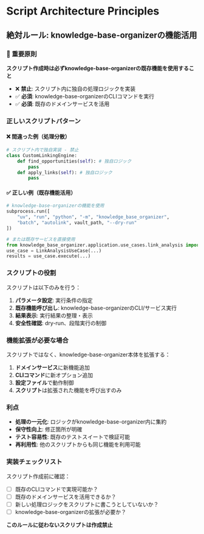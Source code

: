 # Script Architecture Principles

## 絶対ルール: knowledge-base-organizerの機能活用

### 🚨 重要原則

**スクリプト作成時は必ずknowledge-base-organizerの既存機能を使用すること**

- ❌ **禁止**: スクリプト内に独自の処理ロジックを実装
- ✅ **必須**: knowledge-base-organizerのCLIコマンドを実行
- ✅ **必須**: 既存のドメインサービスを活用

### 正しいスクリプトパターン

#### ❌ 間違った例（処理分散）

```python
# スクリプト内で独自実装 - 禁止
class CustomLinkingEngine:
    def find_opportunities(self): # 独自ロジック
        pass
    def apply_links(self): # 独自ロジック
        pass
```

#### ✅ 正しい例（既存機能活用）

```python
# knowledge-base-organizerの機能を使用
subprocess.run([
    "uv", "run", "python", "-m", "knowledge_base_organizer",
    "batch", "autolink", vault_path, "--dry-run"
])

# または既存サービスを直接使用
from knowledge_base_organizer.application.use_cases.link_analysis import LinkAnalysisUseCase
use_case = LinkAnalysisUseCase(...)
results = use_case.execute(...)
```

### スクリプトの役割

スクリプトは以下のみを行う：

1. **パラメータ設定**: 実行条件の指定
2. **既存機能呼び出し**: knowledge-base-organizerのCLI/サービス実行
3. **結果表示**: 実行結果の整理・表示
4. **安全性確認**: dry-run、段階実行の制御

### 機能拡張が必要な場合

スクリプトではなく、knowledge-base-organizer本体を拡張する：

1. **ドメインサービス**に新機能追加
2. **CLIコマンド**に新オプション追加
3. **設定ファイル**で動作制御
4. **スクリプト**は拡張された機能を呼び出すのみ

### 利点

- **処理の一元化**: ロジックがknowledge-base-organizer内に集約
- **保守性向上**: 修正箇所が明確
- **テスト容易性**: 既存のテストスイートで検証可能
- **再利用性**: 他のスクリプトからも同じ機能を利用可能

### 実装チェックリスト

スクリプト作成前に確認：

- [ ] 既存のCLIコマンドで実現可能か？
- [ ] 既存のドメインサービスを活用できるか？
- [ ] 新しい処理ロジックをスクリプトに書こうとしていないか？
- [ ] knowledge-base-organizerの拡張が必要か？

**このルールに従わないスクリプトは作成禁止**
